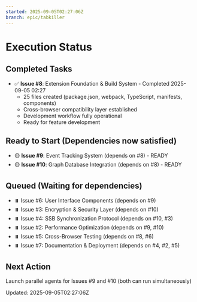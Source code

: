 ```yaml
---
started: 2025-09-05T02:27:06Z
branch: epic/tabkiller
---
```


# Execution Status

## Completed Tasks
- ✅ **Issue #8**: Extension Foundation & Build System - Completed 2025-09-05 02:27
  - 25 files created (package.json, webpack, TypeScript, manifests, components)
  - Cross-browser compatibility layer established
  - Development workflow fully operational
  - Ready for feature development

## Ready to Start (Dependencies now satisfied)
- 🟡 **Issue #9**: Event Tracking System (depends on #8) - READY
- 🟡 **Issue #10**: Graph Database Integration (depends on #8) - READY

## Queued (Waiting for dependencies)
- ⏸️ Issue #6: User Interface Components (depends on #9)
- ⏸️ Issue #3: Encryption & Security Layer (depends on #10)
- ⏸️ Issue #4: SSB Synchronization Protocol (depends on #10, #3)
- ⏸️ Issue #2: Performance Optimization (depends on #9, #10)
- ⏸️ Issue #5: Cross-Browser Testing (depends on #8, #6)
- ⏸️ Issue #7: Documentation & Deployment (depends on #4, #2, #5)

## Next Action
Launch parallel agents for Issues #9 and #10 (both can run simultaneously)

Updated: 2025-09-05T02:27:06Z
